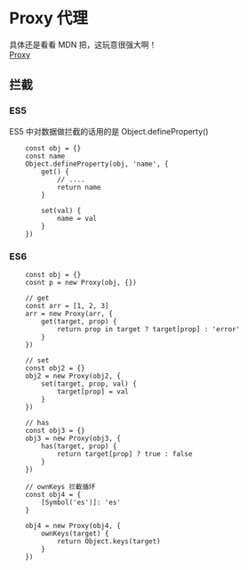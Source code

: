# Proxy 代理

具体还是看看 MDN 把，这玩意很强大啊！  
[Proxy](https://developer.mozilla.org/zh-CN/docs/Web/JavaScript/Reference/Global_Objects/Proxy)

## 拦截

### ES5

ES5 中对数据做拦截的话用的是 Object.defineProperty()

```
    const obj = {}
    const name
    Object.defineProperty(obj, 'name', {
        get() {
            // ....
            return name
        }

        set(val) {
            name = val
        }
    })
```

### ES6

```
    const obj = {}
    cosnt p = new Proxy(obj, {})

    // get
    const arr = [1, 2, 3]
    arr = new Proxy(arr, {
        get(target, prop) {
            return prop in target ? target[prop] : 'error'
        }
    })

    // set
    const obj2 = {}
    obj2 = new Proxy(obj2, {
        set(target, prop, val) {
            target[prop] = val
        }
    })

    // has
    const obj3 = {}
    obj3 = new Proxy(obj3, {
        has(target, prop) {
            return target[prop] ? true : false
        }
    })

    // ownKeys 拦截循环
    const obj4 = {
        [Symbol('es')]: 'es'
    }

    obj4 = new Proxy(obj4, {
        ownKeys(target) {
            return Object.keys(target)
        }
    })
```
